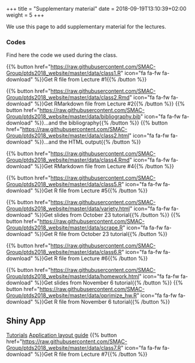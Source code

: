 +++
title = "Supplementary material"
date =  2018-09-19T13:10:39+02:00
weight = 5
+++

We use this page to add supplementary material for the lectures.

### Codes
Find here the code we used during the class.

{{% button href="https://raw.githubusercontent.com/SMAC-Group/ptds2018_website/master/data/class1.R" icon="fa fa-fw fa-download" %}}Get R file from Lecture #1{{% /button %}}

{{% button href="https://raw.githubusercontent.com/SMAC-Group/ptds2018_website/master/data/class2.Rmd" icon="fa fa-fw fa-download" %}}Get RMarkdown file from Lecture #2{{% /button %}}
{{% button href="https://raw.githubusercontent.com/SMAC-Group/ptds2018_website/master/data/bibliography.bib" icon="fa fa-fw fa-download" %}}...and the bibliography{{% /button %}}
{{% button href="https://raw.githubusercontent.com/SMAC-Group/ptds2018_website/master/data/class2.html" icon="fa fa-fw fa-download" %}}...and the HTML output{{% /button %}}

{{% button href="https://raw.githubusercontent.com/SMAC-Group/ptds2018_website/master/data/class4.Rmd" icon="fa fa-fw fa-download" %}}Get RMarkdown file from Lecture #4{{% /button %}}

{{% button href="https://raw.githubusercontent.com/SMAC-Group/ptds2018_website/master/data/class5.R" icon="fa fa-fw fa-download" %}}Get R file from Lecture #5{{% /button %}}


{{% button href="https://raw.githubusercontent.com/SMAC-Group/ptds2018_website/master/data/variety.html" icon="fa fa-fw fa-download" %}}Get slides from October 23 tutorial{{% /button %}}
{{% button href="https://raw.githubusercontent.com/SMAC-Group/ptds2018_website/master/data/scrape.R" icon="fa fa-fw fa-download" %}}Get R file from October 23 tutorial{{% /button %}}

{{% button href="https://raw.githubusercontent.com/SMAC-Group/ptds2018_website/master/data/class6.R" icon="fa fa-fw fa-download" %}}Get R file from Lecture #6{{% /button %}}

{{% button href="https://raw.githubusercontent.com/SMAC-Group/ptds2018_website/master/data/homework.html" icon="fa fa-fw fa-download" %}}Get slides from November 6 tutorial{{% /button %}}
{{% button href="https://raw.githubusercontent.com/SMAC-Group/ptds2018_website/master/data/oprimize_hw.R" icon="fa fa-fw fa-download" %}}Get R file from November 6 tutorial{{% /button %}}

## Shiny App
[Tutorials](https://shiny.rstudio.com/tutorial/written-tutorial/lesson1/)
[Application layout guide](https://shiny.rstudio.com/articles/layout-guide.html)
{{% button href="https://raw.githubusercontent.com/SMAC-Group/ptds2018_website/master/data/class7.R" icon="fa fa-fw fa-download" %}}Get R file from Lecture #7{{% /button %}}
